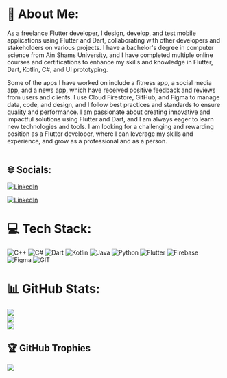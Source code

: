 # 💫 About Me:
As a freelance Flutter developer, I design, develop, and test mobile applications using Flutter and Dart, collaborating with other developers and stakeholders on various projects. I have a bachelor's degree in computer science from Ain Shams University, and I have completed multiple online courses and certifications to enhance my skills and knowledge in Flutter, Dart, Kotlin, C#, and UI prototyping.

Some of the apps I have worked on include a fitness app, a social media app, and a news app, which have received positive feedback and reviews from users and clients. I use Cloud Firestore, GitHub, and Figma to manage data, code, and design, and I follow best practices and standards to ensure quality and performance. I am passionate about creating innovative and impactful solutions using Flutter and Dart, and I am always eager to learn new technologies and tools. I am looking for a challenging and rewarding position as a Flutter developer, where I can leverage my skills and experience, and grow as a professional and as a person.<br><br>


## 🌐 Socials:
[![LinkedIn](https://img.shields.io/badge/LinkedIn-%230077B5.svg?logo=linkedin&logoColor=white)](https://linkedin.com/in/mahmoud--saeed) 

[![LinkedIn](https://img.shields.io/badge/Medium-12100E?style=for-the-badge&logo=medium&logoColor=white)](https://medium.com/@mahmoudsaeed395.395) 

# 💻 Tech Stack:
![C++](https://img.shields.io/badge/c++-%2300599C.svg?style=for-the-badge&logo=c%2B%2B&logoColor=white) ![C#](https://img.shields.io/badge/c%23-%23239120.svg?style=for-the-badge&logo=c-sharp&logoColor=white) ![Dart](https://img.shields.io/badge/dart-%230175C2.svg?style=for-the-badge&logo=dart&logoColor=white) ![Kotlin](https://img.shields.io/badge/kotlin-%237F52FF.svg?style=for-the-badge&logo=kotlin&logoColor=white) ![Java](https://img.shields.io/badge/java-%23ED8B00.svg?style=for-the-badge&logo=openjdk&logoColor=white) ![Python](https://img.shields.io/badge/python-3670A0?style=for-the-badge&logo=python&logoColor=ffdd54) ![Flutter](https://img.shields.io/badge/Flutter-%2302569B.svg?style=for-the-badge&logo=Flutter&logoColor=white) ![Firebase](https://img.shields.io/badge/Firebase-039BE5?style=for-the-badge&logo=Firebase&logoColor=white) ![Figma](https://img.shields.io/badge/figma-%23F24E1E.svg?style=for-the-badge&logo=figma&logoColor=white) ![GIT](https://img.shields.io/badge/Git-fc6d26?style=for-the-badge&logo=git&logoColor=white)
# 📊 GitHub Stats:
![](https://github-readme-stats.vercel.app/api?username=Mahmoud-Saeed-Mahmoud&theme=dark&hide_border=false&show_icons=true)<br/>
![](https://github-readme-streak-stats.herokuapp.com/?user=Mahmoud-Saeed-Mahmoud&theme=dark&hide_border=false)<br/>
![](https://github-readme-stats.vercel.app/api/top-langs/?username=Mahmoud-Saeed-Mahmoud&theme=dark&hide_border=false&include_all_commits=true&count_private=true&layout=compact)


## 🏆 GitHub Trophies
![](https://github-profile-trophy.vercel.app/?username=Mahmoud-Saeed-Mahmoud&theme=radical&no-frame=false&no-bg=false&margin-w=4)
